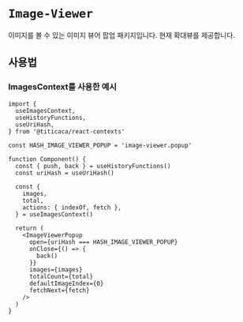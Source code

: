 # `Image-Viewer`

이미지를 볼 수 있는 이미지 뷰어 팝업 패키지입니다. 현재 확대뷰를 제공합니다.

## 사용법

### ImagesContext를 사용한 예시

```tsx
import {
  useImagesContext,
  useHistoryFunctions,
  useUriHash,
} from '@titicaca/react-contexts'

const HASH_IMAGE_VIEWER_POPUP = 'image-viewer.popup'

function Component() {
  const { push, back } = useHistoryFunctions()
  const uriHash = useUriHash()

  const {
    images,
    total,
    actions: { indexOf, fetch },
  } = useImagesContext()

  return (
    <ImageViewerPopup
      open={uriHash === HASH_IMAGE_VIEWER_POPUP}
      onClose={() => {
        back()
      }}
      images={images}
      totalCount={total}
      defaultImageIndex={0}
      fetchNext={fetch}
    />
  )
}
```
